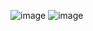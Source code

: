 ![image](https://github.com/Vishwas2/Java-tutorial/assets/67436082/d4cfc192-8419-45e9-b3a9-a3bfb6380bbb)
![image](https://github.com/Vishwas2/Java-tutorial/assets/67436082/9784671b-d1c6-4abe-bf15-7190dfc91d57)

